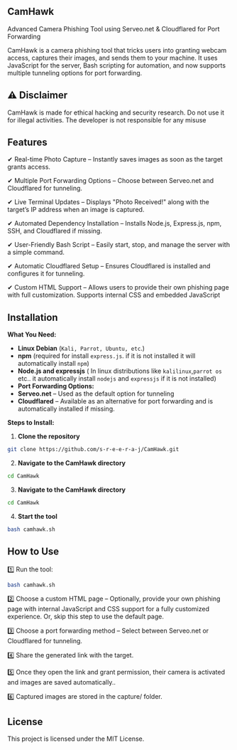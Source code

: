 ## CamHawk
Advanced Camera Phishing Tool using Serveo.net & Cloudflared for Port Forwarding

CamHawk is a camera phishing tool that tricks users into granting webcam access, captures their images, and sends them to your machine. It uses JavaScript for the server, Bash scripting for automation, and now supports multiple tunneling options for port forwarding.
## ⚠️ Disclaimer
CamHawk is made for ethical hacking and security research. Do not use it for illegal activities. The developer is not responsible for any misuse

##  Features

✔ Real-time Photo Capture – Instantly saves images as soon as the target grants access.

✔ Multiple Port Forwarding Options – Choose between Serveo.net and Cloudflared for tunneling.

✔ Live Terminal Updates – Displays "Photo Received!" along with the target’s IP address when an image is captured.

✔ Automated Dependency Installation – Installs Node.js, Express.js, npm, SSH, and Cloudflared if missing.

✔ User-Friendly Bash Script – Easily start, stop, and manage the server with a simple command.

✔ Automatic Cloudflared Setup – Ensures Cloudflared is installed and configures it for tunneling.

✔ Custom HTML Support – Allows users to provide their own phishing page with full customization. Supports internal CSS and embedded JavaScript

##  Installation
**What You Need:**

- **Linux Debian** (`Kali, Parrot, Ubuntu, etc`.)
- **npm** (required for install `express.js`. if it is not installed it will automatically install `npm`)
- **Node.js and expressjs** ( In linux distributions like `kalilinux`,`parrot os` etc.. it automatically install `nodejs` and `expressjs` if it is not installed)
- **Port Forwarding Options:**
- **Serveo.net** – Used as the default option for tunneling
- **Cloudflared** – Available as an alternative for port forwarding and is automatically installed if missing.
  
**Steps to Install:**
1. **Clone the repository**
```bash
git clone https://github.com/s-r-e-e-r-a-j/CamHawk.git
```
2. **Navigate to the CamHawk directory**
```bash  
cd CamHawk
```
3. **Navigate to the CamHawk directory**
```bash
cd CamHawk
```
4. **Start the tool**
```bash   
bash camhawk.sh
```

##  How to Use
1️⃣ Run the tool:

```bash
bash camhawk.sh
```
2️⃣ Choose a custom HTML page – Optionally, provide your own phishing page with internal JavaScript and CSS support for a fully customized experience. Or, skip this step to use the default page.

3️⃣ Choose a port forwarding method – Select between Serveo.net or Cloudflared for tunneling.

4️⃣ Share the generated link with the target.

5️⃣ Once they open the link and grant permission, their camera is activated and images are saved automatically..

6️⃣ Captured images are stored in the capture/ folder.

## License

This project is licensed under the MIT License.

